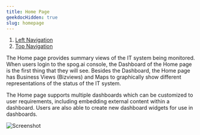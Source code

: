 ```yaml
---
title: Home Page
geekdocHidden: true
slug: homepage
---
```


1. <a href="/cloud_vista/overview/leftnavbar">Left Navigation</a>
2. <a href="/cloud_vista/overview/topnavbar">Top Navigation</a>



The Home page provides summary views of the IT system being monitored. When users login to the spog.ai console, the Dashboard of the Home page is the first thing that they will see. Besides the Dashboard, the Home page has Business Views (Bizviews) and Maps to graphically show different representations of the status of the IT system. 

The Home page supports multiple dashboards which can be customized to user requirements, including embedding external content within a dashboard. Users are also able to create new dashboard widgets for use in dashboards.


![Screenshot](/cloud_vista/overview/images/Home.png)
